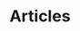 ---
title: Articles
description: "Articles about internet history and its impact on our culture."
layout: article
permalink: /articles/index.html
---